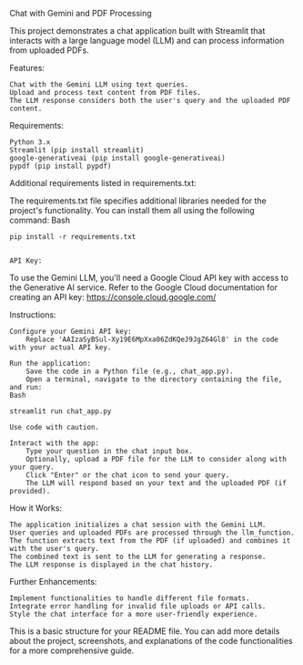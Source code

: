 Chat with Gemini and PDF Processing

This project demonstrates a chat application built with Streamlit that interacts with a large language model (LLM) and can process information from uploaded PDFs.

Features:

    Chat with the Gemini LLM using text queries.
    Upload and process text content from PDF files.
    The LLM response considers both the user's query and the uploaded PDF content.

Requirements:

    Python 3.x
    Streamlit (pip install streamlit)
    google-generativeai (pip install google-generativeai)
    pypdf (pip install pypdf)

Additional requirements listed in requirements.txt:

The requirements.txt file specifies additional libraries needed for the project's functionality. You can install them all using the following command:
Bash

    pip install -r requirements.txt


    API Key:

To use the Gemini LLM, you'll need a Google Cloud API key with access to the Generative AI service. Refer to the Google Cloud documentation for creating an API key: https://console.cloud.google.com/

Instructions:

    Configure your Gemini API key:
        Replace 'AAIzaSyBSul-Xy19E6MpXxa06ZdKQeJ9JgZ64Gl8' in the code with your actual API key.

    Run the application:
        Save the code in a Python file (e.g., chat_app.py).
        Open a terminal, navigate to the directory containing the file, and run:
    Bash

    streamlit run chat_app.py

    Use code with caution.

    Interact with the app:
        Type your question in the chat input box.
        Optionally, upload a PDF file for the LLM to consider along with your query.
        Click "Enter" or the chat icon to send your query.
        The LLM will respond based on your text and the uploaded PDF (if provided).

How it Works:

    The application initializes a chat session with the Gemini LLM.
    User queries and uploaded PDFs are processed through the llm_function.
    The function extracts text from the PDF (if uploaded) and combines it with the user's query.
    The combined text is sent to the LLM for generating a response.
    The LLM response is displayed in the chat history.

Further Enhancements:

    Implement functionalities to handle different file formats.
    Integrate error handling for invalid file uploads or API calls.
    Style the chat interface for a more user-friendly experience.

This is a basic structure for your README file. You can add more details about the project, screenshots, and explanations of the code functionalities for a more comprehensive guide.
